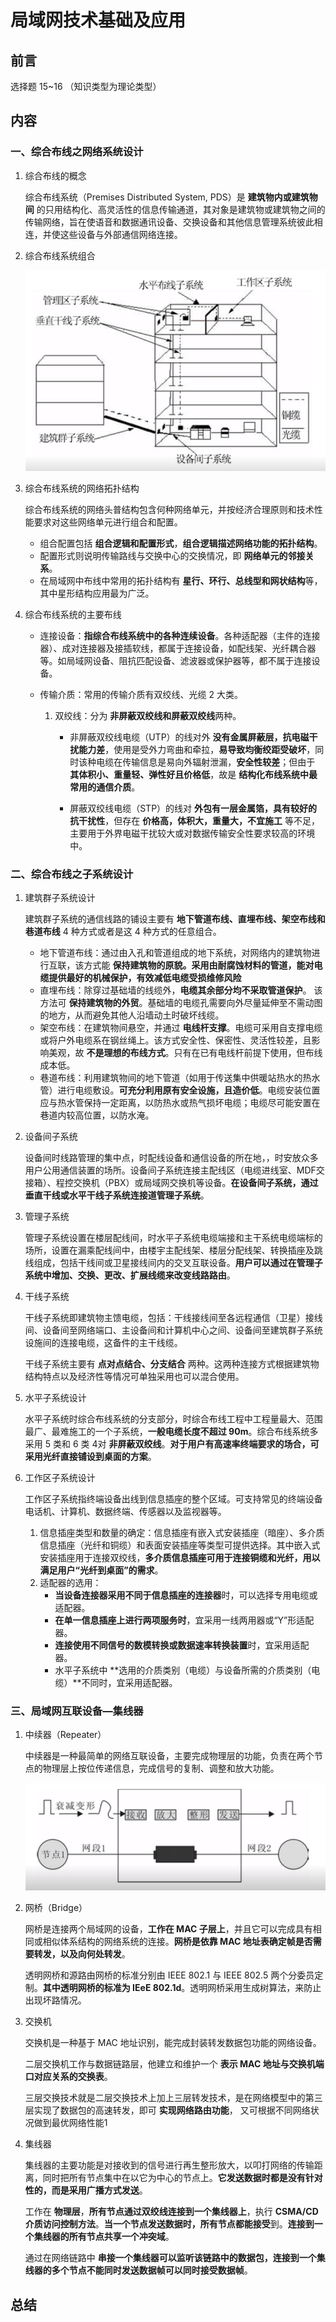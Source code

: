# 局域网技术基础及应用

## 前言

选择题 15~16 （知识类型为理论类型）

## 内容





### 一、综合布线之网络系统设计

1. 综合布线的概念

    综合布线系统（Premises Distributed System, PDS）是 **建筑物内或建筑物间** 的只用结构化、高灵活性的信息传输通道，其对象是建筑物或建筑物之间的传输网络，旨在使语音和数据通讯设备、交换设备和其他信息管理系统彼此相连，并使这些设备与外部通信网络连接。

2. 综合布线系统组合

    ![综合布线系统组合](/../static/images/05-01.png)

3. 综合布线系统的网络拓扑结构

    综合布线系统的网络头普结构包含何种网络单元，并按经济合理原则和技术性能要求对这些网络单元进行组合和配置。

    - 组合配置包括 **组合逻辑和配置形式**，**组合逻辑描述网络功能的拓扑结构**。
    - 配置形式则说明传输路线与交换中心的交换情况，即 **网络单元的邻接关系**。
    - 在局域网中布线中常用的拓扑结构有 **星行、环行、总线型和网状结构**等，其中星形结构应用最为广泛。

4. 综合布线系统的主要布线
    
    - 连接设备：**指综合布线系统中的各种连续设备**。各种适配器（主件的连接器）、成对连接器及接插软线，都属于连接设备，如配线架、光纤耦合器等。如局域网设备、阻抗匹配设备、滤波器或保护器等，都不属于连接设备。

    - 传输介质：常用的传输介质有双绞线、光缆 2 大类。

        1. 双绞线：分为 **非屏蔽双绞线和屏蔽双绞线**两种。

            - 非屏蔽双绞线电缆（UTP）的线对外 **没有金属屏蔽层，抗电磁干扰能力差**，使用是受外力弯曲和牵拉，**易导致均衡绞距受破坏**，同时该种电缆在传输信息是易向外辐射泄漏，**安全性较差**；但由于 **其体积小、重量轻、弹性好且价格低**，故是 **结构化布线系统中最常用的通信介质**。

            - 屏蔽双绞线电缆（STP）的线对 **外包有一层金属箔，具有较好的抗干扰性**，但存在 **价格高，体积大，重量大，不宜施工** 等不足，主要用于外界电磁干扰较大或对数据传输安全性要求较高的环境中。

### 二、综合布线之子系统设计

1. 建筑群子系统设计

    建筑群子系统的通信线路的铺设主要有 **地下管道布线、直埋布线、架空布线和巷道布线** 4 种方式或者是这 4 种方式的任意组合。

    - 地下管道布线：通过由入孔和管道组成的地下系统，对网络内的建筑物进行互联，该方式能 **保持建筑物的原貌。采用由耐腐蚀材料的管道，能对电缆提供最好的机械保护，有效减低电缆受损维修风险**
    - 直埋布线：除穿过基础墙的线缆外，**电缆其余部分均不采取管道保护**。 该方法可 **保持建筑物的外贸**。基础墙的电缆孔需要向外尽量延伸至不需动图的地方，从而避免其他人沿墙动土时破坏线缆。
    - 架空布线：在建筑物间悬空，并通过 **电线杆支撑**。电缆可采用自支撑电缆或将户外电缆系在钢丝绳上。该方式安全性、保密性、灵活性较差，且影响美观，故 **不是理想的布线方式**。只有在已有电线杆前提下使用，但布线成本低。
    - 巷道布线：利用建筑物间的地下管道（如用于传送集中供暖站热水的热水管）进行电缆敷设。**可充分利用原有安全设施，且造价低**。电缆安装位置应与热水管保持一定距离，以防热水或热气损坏电缆；电缆尽可能安置在巷道内较高位置，以防水淹。

2. 设备间子系统

    设备间时线路管理的集中点，时配线设备和通信设备的所在地，，时安放众多用户公用通信装置的场所。设备间子系统连接主配线区（电缆进线室、MDF交接箱）、程控交换机（PBX）或局域网交换机等设备。**在设备间子系统，通过垂直干线或水平干线子系统连接道管理子系统**。

3. 管理子系统

    管理子系统设置在楼层配线间，时水平子系统电缆端接和主干系统电缆端标的场所，设置在漏乘配线间中，由楼宇主配线架、楼层分配线架、转换插座及跳线组成，包括干线间或卫星接线间内的交叉互联设备。**用户可以通过在管理子系统中增加、交换、更改、扩展线缆来改变线路路由**。

4. 干线子系统

    干线子系统即建筑物主馈电缆，包括：干线接线间至各远程通信（卫星）接线间、设备间至网络端口、主设备间和计算机中心之间、设备间至建筑群子系统设施间的连接电缆，这备件的主干线缆。

    干线子系统主要有 **点对点结合、分支结合** 两种。这两种连接方式根据建筑物结构特点以及经济性等情况可单独采用也可以混合使用。

5. 水平子系统设计

    水平子系统时综合布线系统的分支部分，时综合布线工程中工程量最大、范围最广、最难施工的一个子系统，**一般电缆长度不超过 90m**。综合布线系统多采用 5 类和 6 类 4对 **非屏蔽双绞线**。**对于用户有高速率终端要求的场合，可采用光纤直接铺设到桌面的方案**。

6. 工作区子系统设计

    工作区子系统指终端设备出线到信息插座的整个区域。可支持常见的终端设备电话机、计算机、数据终端、传感器以及监视器等。

    1. 信息插座类型和数量的确定：信息插座有嵌入式安装插座（暗座）、多介质信息插座（光纤和铜缆）和表面安装插座等类型可提供选择。其中嵌入式安装插座用于连接双绞线，**多介质信息插座可用于连接铜缆和光纤，用以满足用户“光纤到桌面”的需求**。
    2. 适配器的选用：
        -  **当设备连接器采用不同于信息插座的连接器**时，可以选择专用电缆或适配器。
        -  **在单一信息插座上进行两项服务时**，宜采用一线两用器或“Y”形适配器。
        -  **连接使用不同信号的数模转换或数据速率转换装置**时，宜采用适配器。
        -  水平子系统中 **选用的介质类别（电缆）与设备所需的介质类别（电缆）**不同时，宜采用适配器。

### 三、局域网互联设备—集线器

1. 中续器（Repeater）

    中续器是一种最简单的网络互联设备，主要完成物理层的功能，负责在两个节点的物理层上按位传递信息，完成信号的复制、调整和放大功能。

    ![中续器](/../static/images/05-02.png)

2. 网桥（Bridge）

    网桥是连接两个局域网的设备，**工作在 MAC 子层上**，并且它可以完成具有相同或相似体系结构的网络系统的连接。**网桥是依靠 MAC 地址表确定帧是否需要转发，以及向何处转发**。

    透明网桥和源路由网桥的标准分别由 IEEE 802.1 与 IEEE 802.5 两个分委员定制。**其中透明网桥的标准为 IEeE 802.1d**。透明网桥采用生成树算法，来防止出现坏路情况。

3. 交换机

    交换机是一种基于 MAC 地址识别，能完成封装转发数据包功能的网络设备。

    二层交换机工作与数据链路层，他建立和维护一个 **表示 MAC 地址与交换机端口对应关系的交换表**。

    三层交换技术就是二层交换技术上加上三层转发技术，是在网络模型中的第三层实现了数据包的高速转发，即可 **实现网络路由功能**， 又可根据不同网络状况做到最优网络性能1

4. 集线器

    集线器的主要功能是对接收到的信号进行再生整形放大，以叩打网络的传输距离，同时把所有节点集中在以它为中心的节点上。**它发送数据时都是没有针对性的，而是采用广播方式发送**。

    工作在 **物理层**，**所有节点通过双绞线连接到一个集线器上**，执行 **CSMA/CD 介质访问控制方法**。**当一个节点发送数据时，所有节点都能接受**到。**连接到一个集线器的所有节点共享一个冲突域**。

    通过在网络链路中 **串接一个集线器可以监听该链路中的数据包，连接到一个集线器的多个节点不能同时发送数据帧可以同时接受数据帧**。

## 总结
